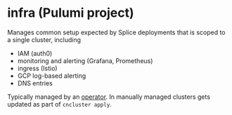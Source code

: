 # infra (Pulumi project)

Manages common setup expected by Splice deployments that is scoped to a single cluster, including

- IAM (auth0)
- monitoring and alerting (Grafana, Prometheus)
- ingress (Istio)
- GCP log-based alerting
- DNS entries

Typically managed by an [operator](../operator).
In manually managed clusters gets updated as part of `cncluster apply`.
